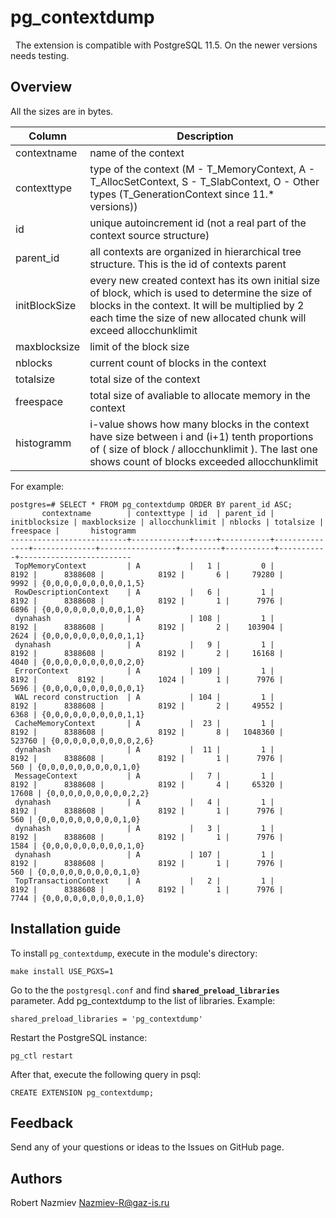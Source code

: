 # pg_contextdump
 
The extension is compatible with PostgreSQL 11.5. On the newer versions needs testing.
## Overview

All the sizes are in bytes.

| Column | Description |
| --------- |------|
| contextname | name of the context |
| contexttype | type of the context (M - T_MemoryContext, A - T_AllocSetContext, S - T_SlabContext, O - Other types (T_GenerationContext since 11.* versions))|
| id | unique autoincrement id (not a real part of the context source structure) |
| parent_id | all contexts are organized in hierarchical tree structure. This is the id of contexts parent|
| initBlockSize | every new created context has its own initial size of block, which is used to determine the size of blocks in the context. It will be multiplied by 2 each time the size of new allocated chunk will exceed allocchunklimit |
| maxblocksize | limit of the block size |
| nblocks | current count of blocks in the context |
| totalsize | total size of the context |
| freespace | total size of avaliable to allocate memory in the context |
| histogramm |  i-value shows how many blocks in the context have size between i and (i+1) tenth proportions of ( size of block / allocchunklimit ). The last one shows count of blocks exceeded allocchunklimit  |


For example:
```plpgsql
postgres=# SELECT * FROM pg_contextdump ORDER BY parent_id ASC; 
       contextname        | contexttype | id  | parent_id | initblocksize | maxblocksize | allocchunklimit | nblocks | totalsize | freespace |       histogramm        
--------------------------+-------------+-----+-----------+---------------+--------------+-----------------+---------+-----------+-----------+-------------------------
 TopMemoryContext         | A           |   1 |         0 |          8192 |      8388608 |            8192 |       6 |     79280 |      9992 | {0,0,0,0,0,0,0,0,0,1,5}
 RowDescriptionContext    | A           |   6 |         1 |          8192 |      8388608 |            8192 |       1 |      7976 |      6896 | {0,0,0,0,0,0,0,0,0,1,0}
 dynahash                 | A           | 108 |         1 |          8192 |      8388608 |            8192 |       2 |    103904 |      2624 | {0,0,0,0,0,0,0,0,0,1,1}
 dynahash                 | A           |   9 |         1 |          8192 |      8388608 |            8192 |       2 |     16168 |      4040 | {0,0,0,0,0,0,0,0,0,2,0}
 ErrorContext             | A           | 109 |         1 |          8192 |         8192 |            1024 |       1 |      7976 |      5696 | {0,0,0,0,0,0,0,0,0,0,1}
 WAL record construction  | A           | 104 |         1 |          8192 |      8388608 |            8192 |       2 |     49552 |      6368 | {0,0,0,0,0,0,0,0,0,1,1}
 CacheMemoryContext       | A           |  23 |         1 |          8192 |      8388608 |            8192 |       8 |   1048360 |    523760 | {0,0,0,0,0,0,0,0,0,2,6}
 dynahash                 | A           |  11 |         1 |          8192 |      8388608 |            8192 |       1 |      7976 |       560 | {0,0,0,0,0,0,0,0,0,1,0}
 MessageContext           | A           |   7 |         1 |          8192 |      8388608 |            8192 |       4 |     65320 |     17608 | {0,0,0,0,0,0,0,0,0,2,2}
 dynahash                 | A           |   4 |         1 |          8192 |      8388608 |            8192 |       1 |      7976 |       560 | {0,0,0,0,0,0,0,0,0,1,0}
 dynahash                 | A           |   3 |         1 |          8192 |      8388608 |            8192 |       1 |      7976 |      1584 | {0,0,0,0,0,0,0,0,0,1,0}
 dynahash                 | A           | 107 |         1 |          8192 |      8388608 |            8192 |       1 |      7976 |       560 | {0,0,0,0,0,0,0,0,0,1,0}
 TopTransactionContext    | A           |   2 |         1 |          8192 |      8388608 |            8192 |       1 |      7976 |      7744 | {0,0,0,0,0,0,0,0,0,1,0}
```
## Installation guide

To install `pg_contextdump`, execute in the module's directory:
```shell
make install USE_PGXS=1
```
Go to the the `postgresql.conf` and find **`shared_preload_libraries`** parameter. Add pg_contextdump to the list of libraries. Example:
```
shared_preload_libraries = 'pg_contextdump'
```
Restart the PostgreSQL instance:
```shell
pg_ctl restart
```

After that, execute the following query in psql:
```plpgsql
CREATE EXTENSION pg_contextdump;
```

## Feedback

Send any of your questions or ideas to the Issues on GitHub page.

## Authors

Robert Nazmiev <Nazmiev-R@gaz-is.ru>
